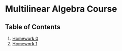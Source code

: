 # Multilinear Algebra Course


## Table of Contents
1. [Homework 0](#homework0.md)
2. [Homework 1](#homework1.md)


